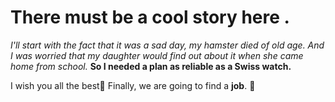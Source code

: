 # There must be a cool story here .

*I'll start with the fact that it was a sad day, my hamster died of old age.* 
*And I was worried that my daughter would find out about it when she came home from school.* 
**So I needed a plan as reliable as a Swiss watch.**  

I wish you all the best🙏
Finally, we are going to find a **job**. 🤞
